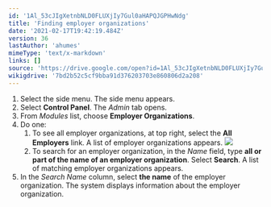 ```yaml
---
id: '1Al_53cJIgXetnbNLD0FLUXjIy7Gul0aHAPQJGPHwNdg'
title: 'Finding employer organizations'
date: '2021-02-17T19:42:19.484Z'
version: 36
lastAuthor: 'ahumes'
mimeType: 'text/x-markdown'
links: []
source: 'https://drive.google.com/open?id=1Al_53cJIgXetnbNLD0FLUXjIy7Gul0aHAPQJGPHwNdg'
wikigdrive: '7bd2b52c5cf9bba91d376203703e860806d2a208'
---
```

1. Select the side menu. The side menu appears.
2. Select <strong>Control Panel</strong>. The <em>Admin</em> tab opens.
3. From <em>Modules</em> list, choose <strong>Employer Organizations</strong>.
4. Do one:
    1. To see all employer organizations, at top right, select the <strong>All Employers</strong> link. A list of employer organizations appears.
        ![](../finding-employer-organizations.assets/3d959dd6aba3c9c9e08f1001cd0527b5.png)
    2. To search for an employer organization, in the <em>Name</em> field, type <strong>all or part of the name of an employer organization</strong>. Select <strong>Search</strong>. A list of matching employer organizations appears.
5. In the <em>Search Name</em> column, select <strong>the name</strong> of the employer organization. The system displays information about the employer organization.
